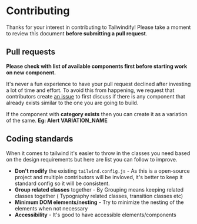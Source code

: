# Contributing

Thanks for your interest in contributing to Tailwindify! Please take a moment to review this document **before submitting a pull request**.

## Pull requests

**Please check with list of available components first before starting work on new component.**

It's never a fun experience to have your pull request declined after investing a lot of time and effort. To avoid this from happening, we request that contributors create [an issue](https://github.com/manjumjn/tailwindify/issues) to first discuss if there is any component that already exists similar to the one you are going to build.

If the component with **category exists** then you can create it as a variation of the same. **Eg: Alert VARIATION_NAME**

## Coding standards

When it comes to tailwind it's easier to throw in the classes you need based on the design requirements but here are list you can follow to improve.

 - **Don't modify** the existing `tailwind.config.js` - As this is a open-source project and multiple contributors will be invloved, it's better to keep it standard config so it will be consistent. 
 - **Group related classes** together - By Grouping means keeping related classes together ( Typography related classes, transition classes etc)
 - **Minimum DOM elements/nesting** - Try to minimize the nesting of the elements when not necessary 
 - **Accessibility** - It's good to have accessible elements/components
 
